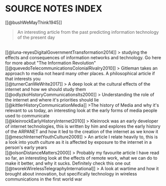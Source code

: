 # SOURCE NOTES INDEX

[[@bushWeMayThink1945]]
>An interesting article from the past predicting information technology of the present day
<br>
[[@luna-reyesDigitalGovernmentTransformation2014]]
> studying the effects and consequences of information networks and technology. Go here for more about "The Information Revolution"
<br>
[[@quevedoTelecommunicationsColonialRivalry2010]]
> Gitleman takes an approach to media not heard many other places. A philosophical article if that interests you
<br>
[[@turnerCanWeWrite2017]]
> A deep look at the cultural effects of the internet and how we should study them
<br>
[[@odlyzkoHistoryCommunicationsIts2000]]
> Understanding the role of the internet and where it's priorities should lie
<br>
[[@kittlerHistoryCommunicationMedia]]
>The history of Media and why it's relevant to us today, an interesting look at the early forms of media people used to communicate
<br>
[[@kleinrockEarlyHistoryInternet2010]]
> Kleinrock was an early developer of internet technologies, this is written by him and explores the early history of the ARPANET and how it led to the creation of the internet as we know it
<br>
[[@meschInternetYouthCulture2009]]
> An article I relate heavily to, this is a look into youth culture as it is affected by exposure to the internet in a person's early years
<br>
[[@olsonDistanceMatters2000]]
> Probably my favourite article I have read so far, an interesting look at the effects of remote work, what we can do to make it better, and why it sucks. Definitely check this one out
<br>
[[@tworekWirelessTelegraphyInternational]]
> A look at wartime and how it brought about innovation, but specifically technology in wireless communications in the first world war